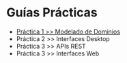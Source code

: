 # Guías Prácticas

* [Práctica 1 >> Modelado de Dominios](practica1.md)
* Práctica 2 >> Interfaces Desktop
* Práctica 3 >> APIs REST
* Práctica 3 >> Interfaces Web
